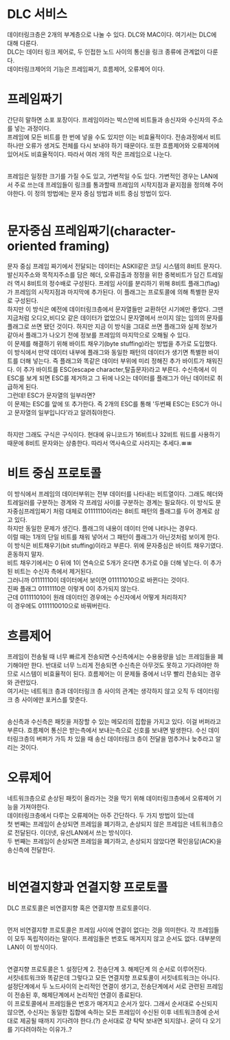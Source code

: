# DLC 서비스

데이터링크층은 2개의 부계층으로 나눌 수 있다. DLC와 MAC이다. 여기서는 DLC에 대해 다룬다.<br>
DLC는 데이터 링크 제어로, 두 인접한 노드 사이의 통신을 링크 종류에 관계없이 다룬다.<br>
데이터링크제어의 기능은 프레임짜기, 흐름제어, 오류제어 이다.<br>

# 프레임짜기
간단히 말하면 소포 포장이다. 프레임이라는 박스안에 비트들과 송신자와 수신자의 주소를 넣는 과정이다.<br>
프레임에 모든 비트를 한 번에 넣을 수도 있지만 이는 비효율적이다. 전송과정에서 비트 하나만 오류가 생겨도 전체를 다시 보내야 하기 때문이다. 또한 흐름제어와 오류제어에 있어서도 비효율적이다. 따라서 여러 개의 작은 프레임으로 나눈다.<br><br>

프레임은 일정한 크기를 가질 수도 있고, 가변적일 수도 있다. 가변적인 경우는 LAN에서 주로 쓰는데 프레임들이 링크를 통과할때 프레임의 시작지점과 끝지점을 정의해 주어야한다. 이 정의 방법에는 문자 중심 방법과 비트 중심 방법이 있다.<br><br>

# 문자중심 프레임짜기(character-oriented framing)
문자 중심 프레임 짜기에서 전달되는 데이터는 ASKII같은 코딩 시스템의 8비트 문자다. 발신지주소와 목적지주소를 담은 헤더, 오류검출과 정정을 위한 중복비트가 담긴 트레일러 역시 8비트의 정수배로 구성된다. 프레임 사이를 분리하기 위해 8비트 플래그(flag)가 프레임의 시작지점과 마지막에 추가된다. 이 플래그는 프로토콜에 의해 특별한 문자로 구성된다. <br>
하지만 이 방식은 예전에 데이터링크층에서 문자열들만 교환하던 시기에만 좋았다. 그땐 지금처럼 오디오,비디오 같은 데이터가 없었으니 문자열에서 쓰이지 않는 임의의 문자를 플래그로 쓰면 됐던 것이다. 하지만 지금 이 방식을 그대로 쓰면 플래그와 실제 정보가 같아서 플래그가 나오기 전에 정보를 프레임의 마지막으로 오해될 수 있다.<br>
이 문제를 해결하기 위해 바이트 채우기(byte stuffing)라는 방법을 추가로 도입했다. 이 방식에서 만약 데이터 내부에 플래그와 동일한 패턴의 데이터가 생기면 특별한 바이트를 더해 넣는다. 즉 플래그와 똑같은 데이터 부위에 미리 정해진 추가 바이트가 채워진다. 이 추가 바이트를 ESC(escape character,탈출문자)라고 부른다. 수신측에서 이 ESC를 보게 되면 ESC를 제거하고 그 뒤에 나오는 데이터를 플래그가 아닌 데이터로 취급하게 된다.<br>
그런데! ESC가 문자열의 일부라면? <br>
이 문제는 ESC를 앞에 또 추가한다. 즉 2개의 ESC를 통해 '두번째 ESC는 ESC가 아니고 문자열의 일부입니다'라고 알려줘야한다.<br><br>

하지만 그래도 구식은 구식이다. 현대에 유니코드가 16비트나 32비트 워드를 사용하기 때문에 8비트 문자와는 상충한다. 따라서 역사속으로 사라지는 추세다.ㅃㅃ<br>

# 비트 중심 프로토콜

이 방식에서 프레임의 데이터부위는 전부 데이터를 나타내는 비트열이다. 그래도 헤더와 트레일러를 구분하는 경계와 각 프레임 사이를 구분하는 경계는 필요하다. 이 방식도 문자중심프레임짜기 처럼 대체로 01111110이라는 8비트 패턴의 플래그를 두어 경계로 삼고 있다. <br>
하지만 동일한 문제가 생긴다. 플래그의 내용이 데이터 안에 나타나는 경우다. <br>
이럴 때는 1개의 단일 비트를 채워 넣어서 그 패턴이 플래그가 아닌것처럼 보이게 한다. 이 방식은 비트채우기(bit stuffing)이라고 부른다. 위에 문자중심은 바이트 채우기였다. 혼동하지 말자.<br>
비트 채우기에서는 0 뒤에 1이 연속으로 5개가 온다면 추가로 0을 더해 넣는다. 이 추가된 비트는 수신자 측에서 제거된다.<br>
그러니까 01111110이 데이터에서 보이면 011111010으로 바뀐다는 것이다.<br>
진짜 플래그 01111110은 이렇게 0이 추가되지 않는다.<br>
근데 011111010이 원래 데이터인 경우에는 수신자에서 어떻게 처리하지?<br>
이 경우에도 0111110010으로 바꿔버린다.<br>

# 흐름제어

프레임이 전송될 때 너무 빠르게 전송되면 수신측에서는 수용용량을 넘는 프레임들을 폐기해야만 한다. 반대로 너무 느리게 전송되면 수신측은 아무것도 못하고 기다려야만 하므로 시스템이 비효율적이 된다. 흐름제어는 이 문제들 중에서 너무 빨리 전송되는 경우와 관련있다.<br>
여기서는 네트워크 층과 데이터링크 층 사이의 관계는 생각하지 않고 오직 두 데이터링크 층 사이에만 포커스를 맞춘다.<br><br>

송신측과 수신측은 패킷을 저장할 수 있는 메모리의 집합을 가지고 있다. 이걸 버퍼라고 부른다. 흐름제어 통신은 받는측에서 보내는측으로 신호를 보내면 발생한다. 수신 데이터링크층의 버퍼가 가득 차 있을 때 송신 데이터링크 층이 전달을 멈추거나 늦추라고 알리는 것이다.<br>

# 오류제어

네트워크층으로 손상된 패킷이 올라가는 것을 막기 위해 데이터링크층에서 오류제어 기능을 가져야한다.<br>
데이터링크층에서 다루는 오류제어는 아주 간단하다. 두 가지 방법이 있는데 <br>
첫 번째는 프레임이 손상되면 프레임을 폐기하고, 손상되지 않은 프레임은 네트워크층으로 전달된다. 이더넷, 유선LAN에서 쓰는 방식이다.<br>
두 번째는 프레임이 손상되면 프레임을 폐기하고, 손상되지 않았다면 확인응답(ACK)을 송신측에 전달한다.<br><br>

# 비연결지향과 연결지향 프로토콜

DLC 프로토콜은 비연결지향 혹은 연결지향 프로토콜이다.<br><br>

먼저 비연결지향 프로토콜은 프레임 사이에 연결이 없다는 것을 의미한다. 각 프레임들이 모두 독립적이라는 말이다. 프레임들은 번호도 매겨지지 않고 순서도 없다. 대부분의 LAN이 이 방식이다.<br><br>

연결지향 프로토콜은 1. 설정단계 2. 전송단계 3. 해제단계 의 순서로 이루어진다.<br>
서킷네트워크와 똑같은데 그렇다고 모든 연결지향 프로토콜이 서킷네트워크는 아니다.<br>
설정단계에서 두 노드사이의 논리적인 연결이 생기고, 전송단계에서 서로 관련된 프레임이 전송된 후, 해제단계에서 논리적인 연결이 종료된다.<br>
이 프로토콜에서 프레임들은 번호가 매겨지고 순서가 있다. 그래서 순서대로 수신되지 않으면, 수신자는 동일한 집합에 속하는 모든 프레임이 수신된 이후 네트워크층에 순서대로 제공될 때까지 기다려야 한다.(?) 순서대로 걍 탁탁 보내면 되지않나. 굳이 다 오기를 기다려야하는 이유가..?<br><br>








